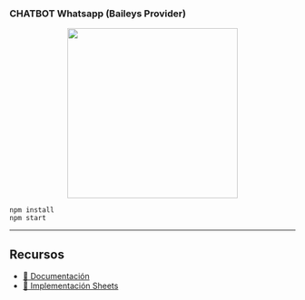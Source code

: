 ### CHATBOT Whatsapp (Baileys Provider)

<p align="center">
  <img width="300" src="https://i.imgur.com/Oauef6t.png">
</p>

```
npm install
npm start
```

---
## Recursos
- [📄 Documentación](https://bot-whatsapp.netlify.app/)
- [📄 Implementación Sheets](https://docs.google.com/document/d/1lO2ha8TuC_iuQyvM4EVAnAsBibm-78-YTadYj97Gkk8/edit)
